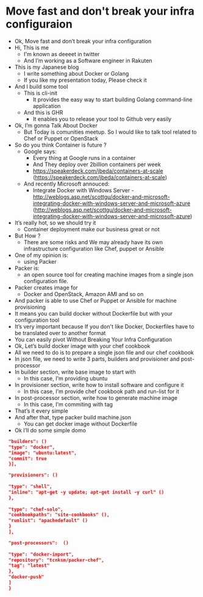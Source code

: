 Move fast and don't break your infra configuraion
====

- Ok, Move fast and don’t break your infra configuration
- Hi, This is me
  - I'm known as deeeet in twitter
  - And I’m working as a Software engineer in Rakuten
- This is my Japanese blog
  - I write something about Docker or Golang
  - If you like my presentation today, Please check it
- And I build some tool
  - This is cli-init
    - It provides the easy way to start building Golang command-line application
  - And this is GHR
    - It enables you to release your tool to Github very easily
- Ok, I’m gonna Talk About Docker
  - But Today is comunities meetup. So I would like to talk tool related to Chef or Puppet or OpenStack
- So do you think Container is future ?
  - Google says:
    - Every thing at Google runs in a container
    - And They deploy over 2billion containers per week
    - https://speakerdeck.com/jbeda/containers-at-scale (https://speakerdeck.com/jbeda/containers-at-scale)
  - And recently Microsoft annouced:
    - Integrate Docker with Windows Server 		- http://weblogs.asp.net/scottgu/docker-and-microsoft-integrating-docker-with-windows-server-and-microsoft-azure (http://weblogs.asp.net/scottgu/docker-and-microsoft-integrating-docker-with-windows-server-and-microsoft-azure)
- It’s really hot, so we should try it
  - Container deployment make our business great or not
- But How ?
  - There are some risks and We may already have its own infrastructure configuration like Chef, puppet or Ansible
- One of my opinion is:
  - using Packer
- Packer is:
  - an open source tool for creating machine images from a single json configuration file.
- Packer creates image for
  - Docker and OpenStack, Amazon AMI and so on
- And packer is able to use Chef or Puppet or Ansible for machine provisioning
- It means you can build docker without Dockerfile but with your configuration tool
- It’s very important because If you don't like Docker, Dockerfiles have to be translated over to another format
- You can easily pivot Without Breaking Your Infra Configuration
- Ok, Let’s build docker image with your chef cookbook
- All we need to do is to prepare a single json file and our chef cookbook
- In json file, we need to write 3 parts, builders and provisioner and post-processor
- In builder section, write base image to start with
  - In this case, I'm providing ubuntu
- In provisioner section, write how to install software and configure it
  - In this case, I'm provide chef cookbook path and run-list for it
- In post-processor section, write how to generate machine image
  - In this case, I'm commiting with tag 
- That’s it every simple
- And after that, type packer build machine.json
  - You can get docker image without Dockerfile
- Ok I’ll do some simple domo

```json
 "builders": ()
 "type": "docker",
 "image": "ubuntu:latest",
 "commit": true
 }],

 "provisioners": ()
 
 "type": "shell",
 "inline": "apt-get -y update; apt-get install -y curl" ()
 },
 
 "type": "chef-solo",
 "cookbookpaths": "site-cookbooks" (),
 "runlist": "apachedefault" ()
 }
 ],

 "post-processors":  ()
 
 "type": "docker-import",
 "repository": "tcnksm/packer-chef",
 "tag": "latest"
 },
 "docker-push"
 ]
 }
```



